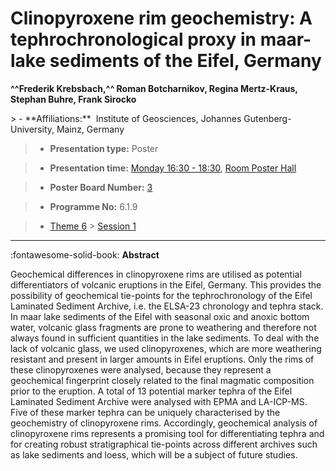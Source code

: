 # Clinopyroxene rim geochemistry: A tephrochronological proxy in maar-lake sediments of the Eifel, Germany

**^^Frederik Krebsbach,^^  Roman Botcharnikov, Regina Mertz-Kraus, Stephan Buhre, Frank Sirocko**

<!-- more -->> - **Affiliations:**  Institute of Geosciences, Johannes Gutenberg-University, Mainz, Germany 

> - **Presentation type:** Poster

> - **Presentation time:** [Monday 16:30 - 18:30](../sessions_comparison.md#__tabbed_1_6), [Room Poster Hall](../maps_venue.md#__tabbed_1_1)

> - **Poster Board Number:** [3](../map_poster_boards.md#monday)

> - **Programme No:** 6.1.9

> - [Theme 6](../theme6.md) > [Session 1](../sessions/session-6-1.md)

--- 

:fontawesome-solid-book: **Abstract**

Geochemical differences in clinopyroxene rims are utilised as potential differentiators of volcanic eruptions in the Eifel, Germany. This provides the possibility of geochemical tie-points for the tephrochronology of the Eifel Laminated Sediment Archive, i.e. the ELSA-23 chronology and tephra stack. In maar lake sediments of the Eifel with seasonal oxic and anoxic bottom water, volcanic glass fragments are prone to weathering and therefore not always found in sufficient quantities in the lake sediments. To deal with the lack of volcanic glass, we used clinopyroxenes, which are more weathering resistant and present in larger amounts in Eifel eruptions. Only the rims of these clinopyroxenes were analysed, because they represent a geochemical fingerprint closely related to the final magmatic composition prior to the eruption. A total of 13 potential marker tephra of the Eifel Laminated Sediment Archive were analysed with EPMA and LA-ICP-MS. Five of these marker tephra can be uniquely characterised by the geochemistry of clinopyroxene rims. Accordingly, geochemical analysis of clinopyroxene rims represents a promising tool for differentiating tephra and for creating robust stratigraphical tie-points across different archives such as lake sediments and loess, which will be a subject of future studies.

